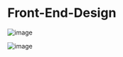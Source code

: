 # Front-End-Design

![image](https://user-images.githubusercontent.com/51877124/202098461-7d0239f3-cf07-4094-a835-a3a1a8410605.png)

![image](https://user-images.githubusercontent.com/51877124/202098723-f2389f14-020e-45b3-b980-9e7cb56deee5.png)
